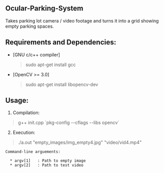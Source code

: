 ## Ocular-Parking-System

Takes parking lot camera / video footage and turns it into a grid showing empty parking spaces.

## Requirements and Dependencies:

* [GNU c/c++ compiler]
  > sudo apt-get install gcc

* [OpenCV >= 3.0]
  > sudo apt-get install libopencv-dev


## Usage:

1.  Compilation:
   > g++ init.cpp \`pkg-config --cflags --libs opencv\`

2.  Execution:
  > ./a.out "empty_images/img_empty4.jpg" "video/vid4.mp4"

    Command-line arguements:
    
      * argv[1]   : Path to empty image         
      * argv[2]   : Path to test video

